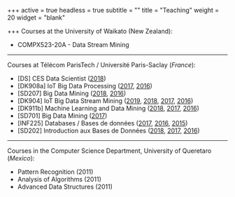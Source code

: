 +++
active = true
headless = true
subtitle = ""
title = "Teaching"
weight = 20
widget = "blank"

+++
Courses at the University of Waikato (New Zealand):

* COMPX523-20A - Data Stream Mining

***

Courses at Télécom ParisTech / Université Paris-Saclay (_France_):

* \[DS\] CES Data Scientist ([2018](http://albertbifet.com/ces-data-scientist-2017-2018/))
* \[DK908a\] IoT Big Data Processing ([2017](http://albertbifet.com/dk-iot-big-data-processing-2017-2018/),
  [2016](http://albertbifet.com/dk-iot-big-data-processing-2016-2017/))
* \[SD207\] Big Data Mining ([2018](http://albertbifet.com/sd207-big-data-mining-2018-2019/),
  [2016](http://albertbifet.com/sd207-big-data-mining-2016-2017/))
* \[DK904\] IoT Big Data Stream Mining ([2019](http://albertbifet.com/dk-iot-stream-data-mining-2019-2020/),
  [2018](http://albertbifet.com/dk-iot-big-data-stream-mining-2018-2019/),
  [2017](http://albertbifet.com/dk-iot-stream-data-mining-2017-2018/),
  [2016](http://albertbifet.com/dk-iot-stream-data-mining-2016-2017/))
* \[DK911b\] Machine Learning and Data Mining ([2018](http://albertbifet.com/dk-machine-learning-2018-2019/),
  [2017](http://albertbifet.com/dk-machine-learning-and-data-mining-2017-2018/),
  [2016](http://albertbifet.com/dk-machine-learning-and-data-mining-2016-2017/))
* \[SD701\] Big Data Mining ([2017](http://albertbifet.com/sd701-big-data-mining-2017-2018/))
* \[INF225\] Databases / Bases de données ([2017](http://albertbifet.com/inf725-databases-bases-de-donnees-specifiques-pour-les-ms-2017-2018/),
  [2016](http://dbweb.enst.fr/teaching/INF225/INF225.html),
  [2015](http://dbweb.enst.fr/teaching/INF225/INF225.html))
* \[SD202\] Introduction aux Bases de Données ([2018](http://albertbifet.com/sd202-databases-bases-de-donnees-creneau-d-2017-2018/),
  [2017](http://albertbifet.com/sd202-databases-bases-de-donnees-creneau-filiere-sd-2017-2018/),
  [2016](http://dbweb.enst.fr/teaching/INF225/INF225.html))

***

Courses in the Computer Science Department, University of Queretaro (_Mexico_):

* Pattern Recognition (2011)
* Analysis of Algorithms (2011)
* Advanced Data Structures (2011)